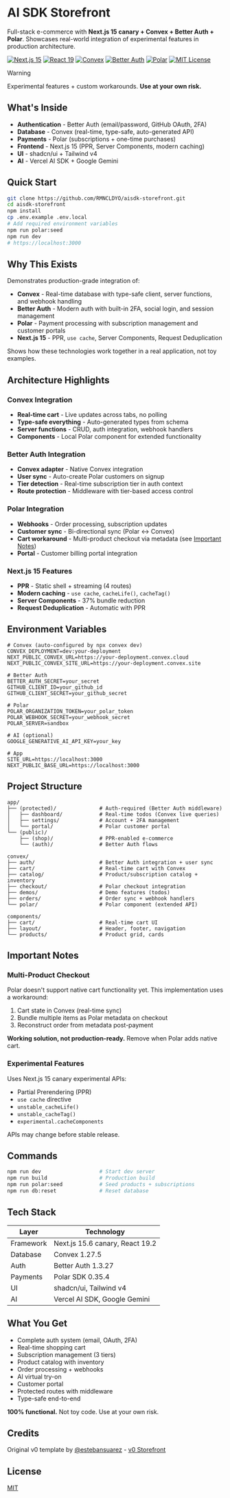 # AI SDK Storefront

Full-stack e-commerce with **Next.js 15 canary + Convex + Better Auth + Polar**. Showcases real-world integration of experimental features in production architecture.

[![Next.js 15](https://img.shields.io/badge/Next.js-15.6.0--canary.34-black?style=flat-square&logo=next.js)](https://nextjs.org)
[![React 19](https://img.shields.io/badge/React-19.2.0-61DAFB?style=flat-square&logo=react)](https://react.dev)
[![Convex](https://img.shields.io/badge/Convex-1.27.5-FF6B35?style=flat-square)](https://convex.dev)
[![Better Auth](https://img.shields.io/badge/Better_Auth-1.3.27-7C3AED?style=flat-square)](https://better-auth.com)
[![Polar](https://img.shields.io/badge/Polar-0.35.4-007ACC?style=flat-square)](https://polar.sh)
[![MIT License](https://img.shields.io/badge/License-MIT-green.svg?style=flat-square)](LICENSE)

> [!WARNING]
> Experimental features + custom workarounds. **Use at your own risk.**

## What's Inside

- **Authentication** - Better Auth (email/password, GitHub OAuth, 2FA)
- **Database** - Convex (real-time, type-safe, auto-generated API)
- **Payments** - Polar (subscriptions + one-time purchases)
- **Frontend** - Next.js 15 (PPR, Server Components, modern caching)
- **UI** - shadcn/ui + Tailwind v4
- **AI** - Vercel AI SDK + Google Gemini

## Quick Start

```bash
git clone https://github.com/RMNCLDYO/aisdk-storefront.git
cd aisdk-storefront
npm install
cp .env.example .env.local
# Add required environment variables
npm run polar:seed
npm run dev
# https://localhost:3000
```

## Why This Exists

Demonstrates production-grade integration of:

- **Convex** - Real-time database with type-safe client, server functions, and webhook handling
- **Better Auth** - Modern auth with built-in 2FA, social login, and session management
- **Polar** - Payment processing with subscription management and customer portals
- **Next.js 15** - PPR, `use cache`, Server Components, Request Deduplication

Shows how these technologies work together in a real application, not toy examples.

## Architecture Highlights

### Convex Integration

- **Real-time cart** - Live updates across tabs, no polling
- **Type-safe everything** - Auto-generated types from schema
- **Server functions** - CRUD, auth integration, webhook handlers
- **Components** - Local Polar component for extended functionality

### Better Auth Integration

- **Convex adapter** - Native Convex integration
- **User sync** - Auto-create Polar customers on signup
- **Tier detection** - Real-time subscription tier in auth context
- **Route protection** - Middleware with tier-based access control

### Polar Integration

- **Webhooks** - Order processing, subscription updates
- **Customer sync** - Bi-directional sync (Polar ↔ Convex)
- **Cart workaround** - Multi-product checkout via metadata (see [Important Notes](#important-notes))
- **Portal** - Customer billing portal integration

### Next.js 15 Features

- **PPR** - Static shell + streaming (4 routes)
- **Modern caching** - `use cache`, `cacheLife()`, `cacheTag()`
- **Server Components** - 37% bundle reduction
- **Request Deduplication** - Automatic with PPR

## Environment Variables

```env
# Convex (auto-configured by npx convex dev)
CONVEX_DEPLOYMENT=dev:your-deployment
NEXT_PUBLIC_CONVEX_URL=https://your-deployment.convex.cloud
NEXT_PUBLIC_CONVEX_SITE_URL=https://your-deployment.convex.site

# Better Auth
BETTER_AUTH_SECRET=your_secret
GITHUB_CLIENT_ID=your_github_id
GITHUB_CLIENT_SECRET=your_github_secret

# Polar
POLAR_ORGANIZATION_TOKEN=your_polar_token
POLAR_WEBHOOK_SECRET=your_webhook_secret
POLAR_SERVER=sandbox

# AI (optional)
GOOGLE_GENERATIVE_AI_API_KEY=your_key

# App
SITE_URL=https://localhost:3000
NEXT_PUBLIC_BASE_URL=https://localhost:3000
```

## Project Structure

```
app/
├── (protected)/              # Auth-required (Better Auth middleware)
│   ├── dashboard/            # Real-time todos (Convex live queries)
│   ├── settings/             # Account + 2FA management
│   └── portal/               # Polar customer portal
└── (public)/
    ├── (shop)/               # PPR-enabled e-commerce
    └── (auth)/               # Better Auth flows

convex/
├── auth/                     # Better Auth integration + user sync
├── cart/                     # Real-time cart with Convex
├── catalog/                  # Product/subscription catalog + inventory
├── checkout/                 # Polar checkout integration
├── demos/                    # Demo features (todos)
├── orders/                   # Order sync + webhook handlers
└── polar/                    # Polar component (extended API)

components/
├── cart/                     # Real-time cart UI
├── layout/                   # Header, footer, navigation
└── products/                 # Product grid, cards
```

## Important Notes

### Multi-Product Checkout

Polar doesn't support native cart functionality yet. This implementation uses a workaround:

1. Cart state in Convex (real-time sync)
2. Bundle multiple items as Polar metadata on checkout
3. Reconstruct order from metadata post-payment

**Working solution, not production-ready.** Remove when Polar adds native cart.

### Experimental Features

Uses Next.js 15 canary experimental APIs:
- Partial Prerendering (PPR)
- `use cache` directive
- `unstable_cacheLife()`
- `unstable_cacheTag()`
- `experimental.cacheComponents`

APIs may change before stable release.

## Commands

```bash
npm run dev                   # Start dev server
npm run build                 # Production build
npm run polar:seed            # Seed products + subscriptions
npm run db:reset              # Reset database
```

## Tech Stack

| Layer | Technology |
|-------|-----------|
| Framework | Next.js 15.6 canary, React 19.2 |
| Database | Convex 1.27.5 |
| Auth | Better Auth 1.3.27 |
| Payments | Polar SDK 0.35.4 |
| UI | shadcn/ui, Tailwind v4 |
| AI | Vercel AI SDK, Google Gemini |

## What You Get

- Complete auth system (email, OAuth, 2FA)
- Real-time shopping cart
- Subscription management (3 tiers)
- Product catalog with inventory
- Order processing + webhooks
- AI virtual try-on
- Customer portal
- Protected routes with middleware
- Type-safe end-to-end

**100% functional.** Not toy code. Use at your own risk.

## Credits

Original v0 template by [@estebansuarez](https://github.com/estebansuarez) - [v0 Storefront](https://v0.app/templates/storefront-w-nano-banana-ai-sdk-ai-gateway-XAMOoZPMUO5)

## License

[MIT](LICENSE)
